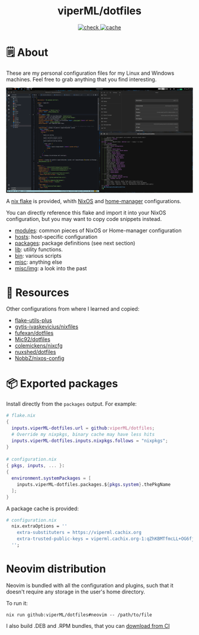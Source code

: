 <h1 align="center">viperML/dotfiles</h1>


<p align="center">
  <a href="https://github.com/viperML/dotfiles/actions/workflows/flake-build.yaml">
  <img alt="check" src="https://img.shields.io/github/workflow/status/viperML/dotfiles/flake-build?label=flake%20build">
  </a>
  <a href="https://github.com/viperML/dotfiles/actions/workflows/neovim-bundle.yaml">
  <img alt="cache" src="https://img.shields.io/github/workflow/status/viperML/dotfiles/neovim-bundle?label=neovim%20bundle">
  </a>
</p>

# 🗒 About

These are my personal configuration files for my Linux and Windows machines. Feel free to grab anything that you find interesting.

<div align="center">
  <div style="display: flex; align-items: flex-start;">
    <img alt="Desktop screenshot" src="./misc/img/20220222.png" width="100%"/>
  </div>
</div>


A [nix flake](https://nixos.wiki/wiki/Flakes) is provided, whith [NixOS](https://nixos.wiki/wiki/NixOS) and [home-manager](https://github.com/nix-community/home-manager) configurations.

You can directly reference this flake and import it into your NixOS configuration, but you may want to copy code snippets instead.

- [modules](modules): common pieces of NixOS or Home-manager configuration
- [hosts](hosts): host-specific configuration
- [packages](packages): package definitions (see next section)
- [lib](lib): utility functions.
- [bin](bin): various scripts
- [misc](misc): anything else
- [misc/img](misc/img): a look into the past


# 💾 Resources

Other configurations from where I learned and copied:

- [flake-utils-plus](https://github.com/gytis-ivaskevicius/flake-utils-plus)
- [gytis-ivaskevicius/nixfiles](https://github.com/gytis-ivaskevicius/nixfiles)
- [fufexan/dotfiles](https://github.com/fufexan/dotfiles)
- [Mic92/dotfiles](https://github.com/Mic92/dotfiles)
- [colemickens/nixcfg](https://github.com/colemickens/nixcfg)
- [nuxshed/dotfiles](https://github.com/nuxshed)
- [NobbZ/nixos-config](https://github.com/NobbZ/nixos-config)


# 📦 Exported packages

Install directly from the `packages` output. For example:

```nix
# flake.nix
{
  inputs.viperML-dotfiles.url = github:viperML/dotfiles;
  # Override my nixpkgs, binary cache may have less hits
  inputs.viperML-dotfiles.inputs.nixpkgs.follows = "nixpkgs";
}

# configuration.nix
{ pkgs, inputs, ... }:
{
  environment.systemPackages = [
    inputs.viperML-dotfiles.packages.${pkgs.system}.thePkgName
  ];
}
```

A package cache is provided:

```nix
# configuration.nix
  nix.extraOptions = ''
    extra-substituters = https://viperml.cachix.org
    extra-trusted-public-keys = viperml.cachix.org-1:qZhKBMTfmcLL+OG6fj/hzsMEedgKvZVFRRAhq7j8Vh8=
  '';
```

# Neovim distribution

Neovim is bundled with all the configuration and plugins, such that it doesn't require any storage in the user's home directory.

To run it:

```console
nix run github:viperML/dotfiles#neovim -- /path/to/file
```

I also build .DEB and .RPM bundles, that you can [download from CI](https://github.com/viperML/dotfiles/actions/workflows/neovim-bundle.yaml)
